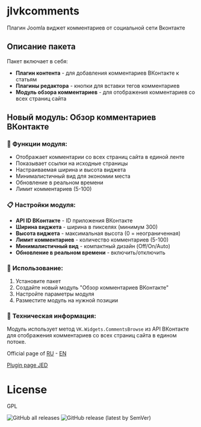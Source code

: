 # jlvkcomments
Плагин Joomla виджет комментариев от социальной сети Вконтакте

## Описание пакета
Пакет включает в себя:
- **Плагин контента** - для добавления комментариев ВКонтакте к статьям
- **Плагины редактора** - кнопки для вставки тегов комментариев
- **Модуль обзора комментариев** - для отображения комментариев со всех страниц сайта

## Новый модуль: Обзор комментариев ВКонтакте

### 🚀 **Функции модуля:**
- Отображает комментарии со всех страниц сайта в единой ленте
- Показывает ссылки на исходные страницы
- Настраиваемая ширина и высота виджета
- Минималистичный вид для экономии места
- Обновление в реальном времени
- Лимит комментариев (5-100)

### 📋 **Настройки модуля:**
- **API ID ВКонтакте** - ID приложения ВКонтакте
- **Ширина виджета** - ширина в пикселях (минимум 300)
- **Высота виджета** - максимальная высота (0 = неограниченная)
- **Лимит комментариев** - количество комментариев (5-100)
- **Минималистичный вид** - компактный дизайн (Off/On/Auto)
- **Обновление в реальном времени** - включить/отключить

### 🎯 **Использование:**
1. Установите пакет
2. Создайте новый модуль "Обзор комментариев ВКонтакте"
3. Настройте параметры модуля
4. Разместите модуль на нужной позиции

### 📖 **Техническая информация:**
Модуль использует метод `VK.Widgets.CommentsBrowse` из API ВКонтакте для отображения комментариев со всех страниц сайта в едином потоке.

Official page of [RU](http://joomline.ru/rasshirenija/plugin/plugin-jl-vkcomments.html) - [EN](http://joomline.org/extensions/scripts-other-developments/jl-vkcomments.html)

[Plugin page JED](https://extensions.joomla.org/extensions/extension/social-web/social-comments/joomline-jl-vkcomments)

# License
GPL


![GitHub all releases](https://img.shields.io/github/downloads/joomline/jlvkcomments/total?style=for-the-badge&color=blue)  ![GitHub release (latest by SemVer)](https://img.shields.io/github/downloads/Joomline/jlvkcomments/latest/total?style=for-the-badge&color=blue)